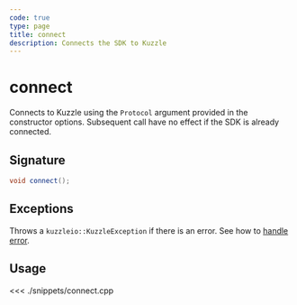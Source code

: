 ```yaml
---
code: true
type: page
title: connect
description: Connects the SDK to Kuzzle
---
```


# connect

Connects to Kuzzle using the `Protocol` argument provided in the constructor options.
Subsequent call have no effect if the SDK is already connected.

## Signature

```cpp
void connect();
```

## Exceptions

Throws a `kuzzleio::KuzzleException` if there is an error. See how to [handle error](/sdk/cpp/1/essentials/error-handling).

## Usage

<<< ./snippets/connect.cpp

